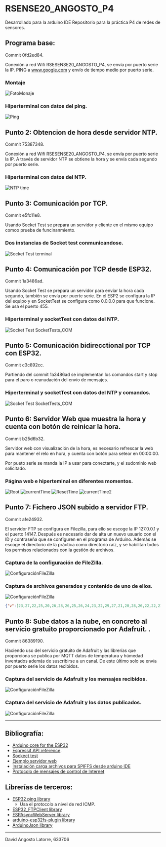 # RSENSE20_ANGOSTO_P4

Desarrollado para la arduino IDE
Repositorio para la práctica P4 de redes de sensores.

## Programa base:
Commit 0fd2ed84.

Conexión a red Wifi RSESENSE20_ANGOSTO_P4, se envía por puerto serie la IP. PING a www.google.com y envío de tiempo medio por puerto serie.
### Montaje
![FotoMonaje](./documentation/ProgramaBase_FotoMontaje.png)

### Hiperterminal con datos del ping.
![Ping](./documentation/ProgramaBase_TerminalCOM.png)

## Punto 2: Obtencion de hora desde servidor NTP.
Commit 75387348.

Conexión a red Wifi RSESENSE20_ANGOSTO_P4, se envía por puerto serie la IP. A través de servidor NTP se obtiene la hora y se envía cada segundo por puerto serie.
### Hiperterminal con datos del NTP.
![NTP time](./documentation/Punto2_TerminalCOM.png)

## Punto 3: Comunicación por TCP.
Commit e5fc11e8.

Usando Socket Test se prepara un servidor y cliente en el mismo equipo comoo prueba de funcinanmiento.
### Dos instancias de Socket test conmunicandose.
![Socket Test terminal](./documentation/Punto3_Socketest.png)

## Punto 4: Comunicación por TCP desde ESP32.
Commit 1a3486ad.

Usando Socket Test se prepara un servidor para envíar la hora cada segundo, también se envía por puerte serie. En el ESP2 se configura la IP del equipo y en SocketTest se configura como 0.0.0.0 para que funcione. Se usa el puerto 455.
### Hiperterminal y socketTest con datos del NTP.
![Socket Test SocketTests_COM](./documentation/Punto4_Socketest_COM.png)

## Punto 5:  Comunicación bidirecctional por TCP con ESP32.
Commit c3c892cc.

Partiendo del commit 1a3486ad se implementan los comandos start y stop para el paro o reanudación del envío de mensajes.
### Hiperterminal y socketTest con datos del NTP y comandos.
![Socket Test SocketTests_COM](./documentation/Punto3_Socketest.png)

## Punto 6:  Servidor Web que muestra la hora y  cuenta con botón de reinicar la hora.
Commit b25d6b32.

Servidor web con visualización de la hora, es necesario refrescar la web para mantener el relo en hora, y cuenta con botón para setear en 00:00:00.

Por pueto serie se manda la IP a usar para conectarte, y el sudominio web solicitado.
### Página web e hiperteminal en diferentes momentos.
![Root](./documentation/Punto6_HTML_root.png)
![currentTime](./documentation/Punto6_HTML_CurrentTime.png)
![ResetTime](./documentation/Punto6_resetTime.png)
![currentTime2](./documentation/Punto6_HTML_CurrentTime2.png)

## Punto 7: Fichero JSON subido a servidor FTP.
Commit afe24932.

El servidor FTP se configura en Filezilla, para ello se escoge la IP 127.0.0.1 y el puerto 14147. Después es necesario dar de alta un nuevo usuario con el ID y contraseña que se configuren en el programa de Arduino. Además se escoge el directorio de la práctica como directorio raíz, y se habilitan todos los permisos relacionados con la gestión de archivos.

### Captura de la configuración de FileZilla.
![ConfiguraciónFileZilla](./documentation/Punto7_FileZilla.png)
### Captura de archivos generados y contenido de uno de ellos.
![ConfiguraciónFileZilla](./documentation/Punto7_Archivos.png)

```json
{"v":[23,27,22,25,20,26,28,26,25,26,24,23,22,29,27,21,20,28,26,22,22,21,27,28,21,25,24,24,21,23],"t":[131452,131452,131452,131452,131452,131452,131452,131452,131452,131452,131452,131452,131452,131452,131452,131452,131452,131452,131452,131452,131452,131452,131452,131452,131452,131452,131452,131452,131452,131452]}
```
## Punto 8: Sube datos a la nube, en concreto al servicio gratuito proporcionado por Adafruit.  .
Commit 86389190.

Haciendo uso del servicio gratuito de Adafruit y las librerías que proporciona se publica por MQTT datos de temperatura y húmedad inventados además de suscribirse a un canal. De este último solo se envía por puerto serie los datos recibidos.

### Captura del servicio de Adafruit y los mensajes recibidos.
![ConfiguraciónFileZilla](./documentation/Punto8_MQTTtoESP32.png)
### Captura del servicio de Adafruit y los datos publicados.
![ConfiguraciónFileZilla](./documentation/Punto8_MQTTtoServer.png)



---
## Bibliografía:
* [Arduino core for the ESP32](https://github.com/espressif/arduino-esp32)
* [Espressif API reference](https://docs.espressif.com/projects/esp-idf/en/latest/esp32/api-reference/index.html).
* [Sockect test](http://sockettest.sourceforge.net/)
* [Ejemplo servidor web](https://randomnerdtutorials.com/esp32-web-server-spiffs-spi-flash-file-system/)
* [Instalación carga archivos para SPIFFS desde arduino IDE](https://randomnerdtutorials.com/install-esp32-filesystem-uploader-arduino-ide/)
* [Protocolo de mensajes de control de Internet ](https://www.ibm.com/docs/es/aix/7.2?topic=protocols-internet-control-message-protocol)
## Librerías de terceros:
* [ESP32 ping library](https://github.com/marian-craciunescu/ESP32Ping)
    * Usa el protocolo a nivel de red ICMP.
* [ESP32_FTPClient library](https://github.com/ldab/ESP32_FTPClient)
* [ESPAsyncWebServer library](https://github.com/me-no-dev/ESPAsyncWebServer)
* [arduino-esp32fs-plugin library](https://github.com/me-no-dev/arduino-esp32fs-plugin/releases/tag/1.0)
* [ArduinoJson library](https://github.com/bblanchon/ArduinoJson)
---
David Angosto Latorre, 633706
